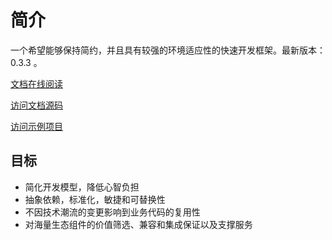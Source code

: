 # 简介

一个希望能够保持简约，并且具有较强的环境适应性的快速开发框架。最新版本：0.3.3 。

[文档在线阅读](http://doc.box.wee0.com)

[访问文档源码](https://github.com/baihw/box-docs)

[访问示例项目](https://github.com/baihw/box-examples/tree/dev)




## 目标

- 简化开发模型，降低心智负担
- 抽象依赖，标准化，敏捷和可替换性
- 不因技术潮流的变更影响到业务代码的复用性
- 对海量生态组件的价值筛选、兼容和集成保证以及支撑服务

